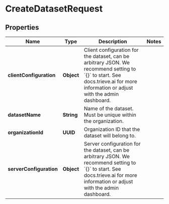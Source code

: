 

# CreateDatasetRequest


## Properties

| Name | Type | Description | Notes |
|------------ | ------------- | ------------- | -------------|
|**clientConfiguration** | **Object** | Client configuration for the dataset, can be arbitrary JSON. We recommend setting to &#x60;{}&#x60; to start. See docs.trieve.ai for more information or adjust with the admin dashboard. |  |
|**datasetName** | **String** | Name of the dataset. Must be unique within the organization. |  |
|**organizationId** | **UUID** | Organization ID that the dataset will belong to. |  |
|**serverConfiguration** | **Object** | Server configuration for the dataset, can be arbitrary JSON. We recommend setting to &#x60;{}&#x60; to start. See docs.trieve.ai for more information or adjust with the admin dashboard. |  |



